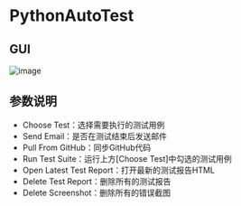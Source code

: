 # PythonAutoTest
## GUI
![image](https://user-images.githubusercontent.com/27627484/44137132-e31f819a-a0a1-11e8-8852-fac52761b943.png)

## 参数说明
* Choose Test：选择需要执行的测试用例
* Send Email：是否在测试结束后发送邮件
* Pull From GitHub：同步GitHub代码
* Run Test Suite：运行上方\[Choose Test]中勾选的测试用例
* Open Latest Test Report：打开最新的测试报告HTML
* Delete Test Report：删除所有的测试报告
* Delete Screenshot：删除所有的错误截图
